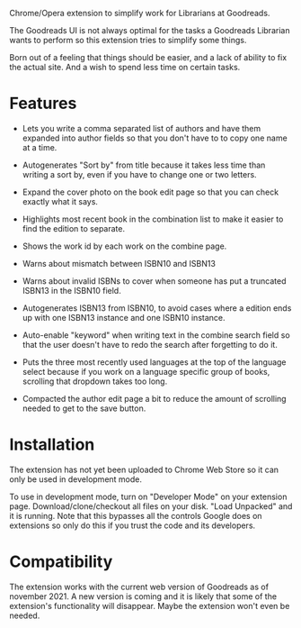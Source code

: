 Chrome/Opera extension to simplify work for Librarians at Goodreads.

The Goodreads UI is not always optimal for the tasks a Goodreads
Librarian wants to perform so this extension tries to simplify some
things.

Born out of a feeling that things should be easier, and a lack of
ability to fix the actual site. And a wish to spend less time on
certain tasks.

Features
===

* Lets you write a comma separated list of authors and have them expanded
  into author fields so that you don't have to to copy one name at a time.

* Autogenerates "Sort by" from title because it takes less time than
  writing a sort by, even if you have to change one or two letters.

* Expand the cover photo on the book edit page so that you can check
  exactly what it says.

* Highlights most recent book in the combination list to make it
  easier to find the edition to separate.

* Shows the work id by each work on the combine page.

* Warns about mismatch between ISBN10 and ISBN13

* Warns about invalid ISBNs to cover when someone has put a truncated
  ISBN13 in the ISBN10 field.

* Autogenerates ISBN13 from ISBN10, to avoid cases where a edition ends
  up with one ISBN13 instance and one ISBN10 instance.

* Auto-enable "keyword" when writing text in the combine search field so
  that the user doesn't have to redo the search after forgetting to do it.

* Puts the three most recently used languages at the top of the
  language select because if you work on a language specific group of
  books, scrolling that dropdown takes too long.

* Compacted the author edit page a bit to reduce the amount of
  scrolling needed to get to the save button.


Installation
===
The extension has not yet been uploaded to Chrome Web Store so it can
only be used in development mode.

To use in development mode, turn on "Developer Mode" on your extension page.
Download/clone/checkout all files on your disk. "Load Unpacked" and it
is running. Note that this bypasses all the controls Google does on
extensions so only do this if you trust the code and its developers.

Compatibility
===

The extension works with the current web version of Goodreads as of
november 2021. A new version is coming and it is likely that some of
the extension's functionality will disappear. Maybe the extension
won't even be needed.
